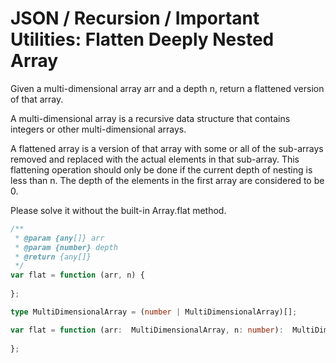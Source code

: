 # JSON / Recursion / Important Utilities: Flatten Deeply Nested Array

Given a multi-dimensional array arr and a depth n, return a flattened version of that array.

A multi-dimensional array is a recursive data structure that contains integers or other multi-dimensional arrays.

A flattened array is a version of that array with some or all of the sub-arrays removed and replaced with the actual elements in that sub-array. This flattening operation should only be done if the current depth of nesting is less than n. The depth of the elements in the first array are considered to be 0.

Please solve it without the built-in Array.flat method.

```javascript
/**
 * @param {any[]} arr
 * @param {number} depth
 * @return {any[]}
 */
var flat = function (arr, n) {
    
};
```

```typescript
type MultiDimensionalArray = (number | MultiDimensionalArray)[];

var flat = function (arr:  MultiDimensionalArray, n: number):  MultiDimensionalArray {
    
};
```